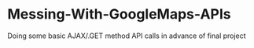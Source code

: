 # Messing-With-GoogleMaps-APIs
Doing some basic AJAX/.GET method API calls in advance of final project
